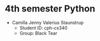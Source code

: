 # 4th semester Python
* Camilla Jenny Valerius Staunstrup
  * Student ID: cph-cs340
  * Group: Black Tear
